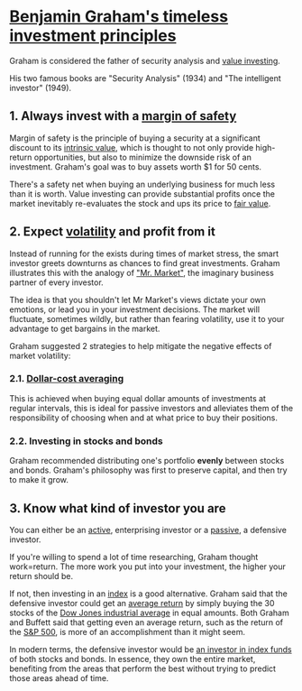 # [Benjamin Graham's timeless investment principles](https://www.investopedia.com/articles/basics/07/grahamprinciples.asp)

Graham is considered the father of security analysis and [value investing](https://www.investopedia.com/terms/v/valueinvesting.asp).

His two famous books are "Security Analysis" (1934) and "The intelligent investor" (1949).

## 1. Always invest with a [margin of safety](https://www.investopedia.com/terms/m/marginofsafety.asp)

Margin of safety is the principle of buying a security at a significant discount to its [intrinsic value](https://www.investopedia.com/terms/i/intrinsicvalue.asp), which is thought to not only provide high-return opportunities, but also to minimize the downside risk of an investment. Graham's goal was to buy assets worth $1 for 50 cents.

There's a safety net when buying an underlying business for much less than it is worth. Value investing can provide substantial profits once the market inevitably re-evaluates the stock and ups its price to [fair value](https://www.investopedia.com/terms/f/fairvalue.asp).

## 2. Expect [volatility](https://www.investopedia.com/terms/v/volatility.asp) and profit from it

Instead of running for the exists during times of market stress, the smart investor greets downturns as chances to find great investments. Graham illustrates this with the analogy of ["Mr. Market"](https://www.investopedia.com/terms/m/mr-market.asp), the imaginary business partner of every investor.

The idea is that you shouldn't let Mr Market's views dictate your own emotions, or lead you in your investment decisions. The market will fluctuate, sometimes wildly, but rather than fearing volatility, use it to your advantage to get bargains in the market.

Graham suggested 2 strategies to help mitigate the negative effects of market volatility:

### 2.1. [Dollar-cost averaging](https://www.investopedia.com/terms/d/dollarcostaveraging.asp)

This is achieved when buying equal dollar amounts of investments at regular intervals, this is ideal for passive investors and alleviates them of the responsibility of choosing when and at what price to buy their positions.

### 2.2. Investing in stocks and bonds

Graham recommended distributing one's portfolio **evenly** between stocks and bonds. Graham's philosophy was first to preserve capital, and then try to make it grow.

## 3. Know what kind of investor you are

You can either be an [active](https://www.investopedia.com/terms/a/activeinvesting.asp), enterprising investor or a [passive](https://www.investopedia.com/terms/p/passiveinvesting.asp), a defensive investor.

If you're willing to spend a lot of time researching, Graham thought work=return. The more work you put into your investment, the higher your return should be.

If not, then investing in an [index](https://www.investopedia.com/terms/i/index.asp) is a good alternative. Graham said that the defensive investor could get an [average return](https://www.investopedia.com/terms/a/averagereturn.asp) by simply buying the 30 stocks of the [Dow Jones industrial average](https://www.investopedia.com/terms/d/djia.asp) in equal amounts. Both Graham and Buffett said that getting even an average return, such as the return of the [S&P 500](https://www.investopedia.com/terms/s/sp500.asp), is more of an accomplishment than it might seem.

In modern terms, the defensive investor would be [an investor in index funds](https://www.investopedia.com/articles/markets/101415/4-best-sp-500-index-funds.asp) of both stocks and bonds. In essence, they own the entire market, benefiting from the areas that perform the best without trying to predict those areas ahead of time.
